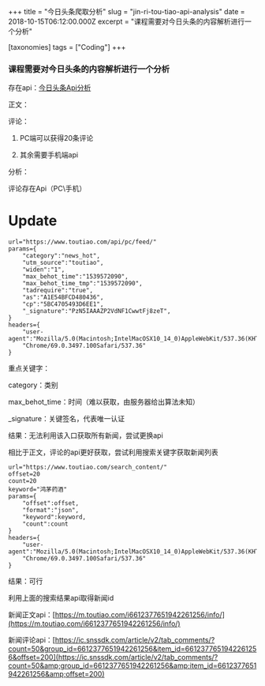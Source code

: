 +++
title = "今日头条爬取分析"
slug = "jin-ri-tou-tiao-api-analysis"
date = 2018-10-15T06:12:00.000Z
excerpt = "课程需要对今日头条的内容解析进行一个分析"

[taxonomies]
tags = ["Coding"]
+++

### 课程需要对今日头条的内容解析进行一个分析

存在api：[今日头条Api分析](https://github.com/iMeiji/Toutiao/wiki/%E4%BB%8A%E6%97%A5%E5%A4%B4%E6%9D%A1Api%E5%88%86%E6%9E%90)

正文：

评论：

1. PC端可以获得20条评论

2. 其余需要手机端api

分析：

评论存在Api（PC\手机）

# Update

    url="https://www.toutiao.com/api/pc/feed/"
    params={
        "category":"news_hot",
        "utm_source":"toutiao",
        "widen":"1",
        "max_behot_time":"1539572090",
        "max_behot_time_tmp":"1539572090",
        "tadrequire":"true",
        "as":"A1E54BFCD480436",
        "cp":"5BC4705493D6EE1",
        "_signature":"PzN5IAAAZP2VdNF1CwwtFj8zeT",
    }
    headers={
        "user-agent":"Mozilla/5.0(Macintosh;IntelMacOSX10_14_0)AppleWebKit/537.36(KHTML,likeGecko)"
        "Chrome/69.0.3497.100Safari/537.36"
    }
    

重点关键字：

category：类别

max_behot_time：时间（难以获取，由服务器给出算法未知）

_signature：关键签名，代表唯一认证

结果：无法利用该入口获取所有新闻，尝试更换api

相比于正文，评论的api更好获取，尝试利用搜索关键字获取新闻列表

    url="https://www.toutiao.com/search_content/"
    offset=20
    count=20
    keyword="鸿茅药酒"
    params={
        "offset":offset,
        "format":"json",
        "keyword":keyword,
        "count":count
    }
    headers={
        "user-agent":"Mozilla/5.0(Macintosh;IntelMacOSX10_14_0)AppleWebKit/537.36(KHTML,likeGecko)"
        "Chrome/69.0.3497.100Safari/537.36"
    }
    

结果：可行

利用上面的搜索结果api取得新闻id

新闻正文api：[https://m.toutiao.com/i6612377651942261256/info/](https://m.toutiao.com/i6612377651942261256/info/)

新闻评论api：[https://ic.snssdk.com/article/v2/tab_comments/?count=50&group_id=6612377651942261256&item_id=6612377651942261256&offset=200](https://ic.snssdk.com/article/v2/tab_comments/?count=50&amp;group_id=6612377651942261256&amp;item_id=6612377651942261256&amp;offset=200)
